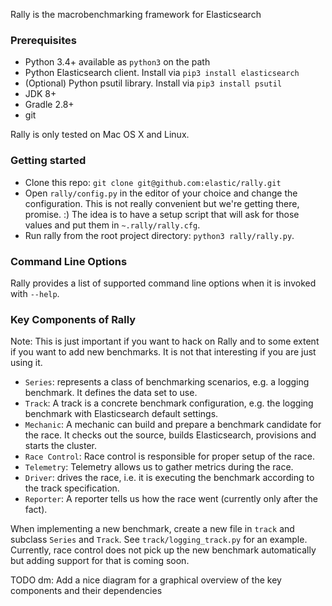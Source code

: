 Rally is the macrobenchmarking framework for Elasticsearch

### Prerequisites

* Python 3.4+ available as `python3` on the path
* Python Elasticsearch client. Install via `pip3 install elasticsearch`
* (Optional) Python psutil library. Install via `pip3 install psutil`
* JDK 8+
* Gradle 2.8+
* git

Rally is only tested on Mac OS X and Linux.

### Getting started

* Clone this repo: `git clone git@github.com:elastic/rally.git`
* Open `rally/config.py` in the editor of your choice and change the configuration. This is not really convenient but we're getting 
there, promise. :) The idea is to have a setup script that will ask for those values and put them in `~.rally/rally.cfg`.
* Run rally from the root project directory: `python3 rally/rally.py`.

### Command Line Options

Rally provides a list of supported command line options when it is invoked with `--help`. 

### Key Components of Rally

Note: This is just important if you want to hack on Rally and to some extent if you want to add new benchmarks. It is not that interesting if you are just using it.
 
* `Series`: represents a class of benchmarking scenarios, e.g. a logging benchmark. It defines the data set to use.
* `Track`: A track is a concrete benchmark configuration, e.g. the logging benchmark with Elasticsearch default settings.
* `Mechanic`: A mechanic can build and prepare a benchmark candidate for the race. It checks out the source, builds Elasticsearch, provisions and starts the cluster.
* `Race Control`: Race control is responsible for proper setup of the race.
* `Telemetry`: Telemetry allows us to gather metrics during the race. 
* `Driver`: drives the race, i.e. it is executing the benchmark according to the track specification.
* `Reporter`: A reporter tells us how the race went (currently only after the fact).

When implementing a new benchmark, create a new file in `track` and subclass `Series` and `Track`. See `track/logging_track.py` for an example.
Currently, race control does not pick up the new benchmark automatically but adding support for that is coming soon. 

TODO dm: Add a nice diagram for a graphical overview of the key components and their dependencies 